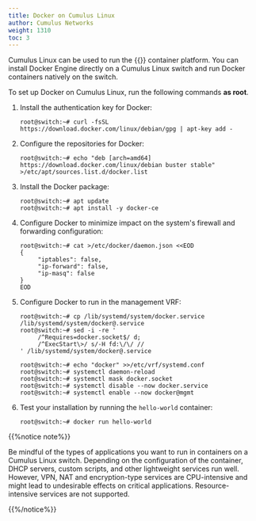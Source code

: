 ```yaml
---
title: Docker on Cumulus Linux
author: Cumulus Networks
weight: 1310
toc: 3
---
```

Cumulus Linux can be used to run the {{<exlink url="https://www.docker.com/" text="Docker">}} container platform. You can install Docker Engine directly on a Cumulus Linux switch and run Docker containers natively on the switch.

To set up Docker on Cumulus Linux, run the following commands **as root**.

1. Install the authentication key for Docker:

   ```
   root@switch:~# curl -fsSL https://download.docker.com/linux/debian/gpg | apt-key add -
   ```

2. Configure the repositories for Docker:

   ```
   root@switch:~# echo "deb [arch=amd64] https://download.docker.com/linux/debian buster stable" >/etc/apt/sources.list.d/docker.list
   ```

3. Install the Docker package:

   ```
   root@switch:~# apt update
   root@switch:~# apt install -y docker-ce
   ```

4. Configure Docker to minimize impact on the system's firewall and forwarding configuration:

   ```
   root@switch:~# cat >/etc/docker/daemon.json <<EOD
   {
		"iptables": false,
		"ip-forward": false,
		"ip-masq": false
   }
   EOD
   ```

5. Configure Docker to run in the management VRF:

   ```
   root@switch:~# cp /lib/systemd/system/docker.service /lib/systemd/system/docker@.service
   root@switch:~# sed -i -re '
        /^Requires=docker.socket$/ d;
        /^ExecStart\>/ s/-H fd:\/\/ //
   ' /lib/systemd/system/docker@.service

   root@switch:~# echo "docker" >>/etc/vrf/systemd.conf
   root@switch:~# systemctl daemon-reload
   root@switch:~# systemctl mask docker.socket
   root@switch:~# systemctl disable --now docker.service
   root@switch:~# systemctl enable --now docker@mgmt
   ```

6. Test your installation by running the `hello-world` container:

   ```
   root@switch:~# docker run hello-world
   ```

{{%notice note%}}

Be mindful of the types of applications you want to run in containers on a Cumulus Linux switch. Depending on the configuration of the container, DHCP servers, custom scripts, and other lightweight services run well. However, VPN, NAT and encryption-type services are CPU-intensive and might lead to undesirable effects on critical applications. Resource-intensive services are not supported.

{{%/notice%}}
